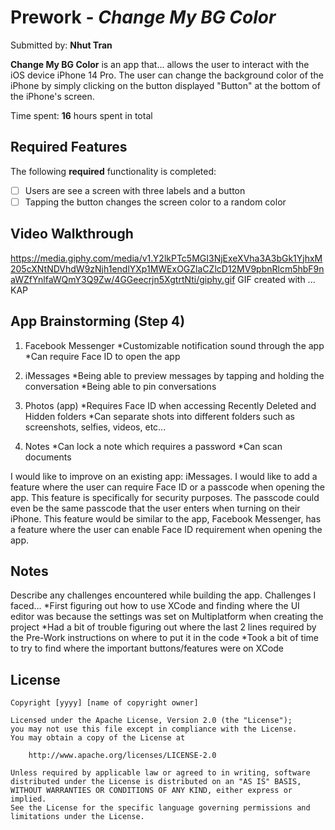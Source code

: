 # Prework - *Change My BG Color*

Submitted by: **Nhut Tran**

**Change My BG Color** is an app that... allows the user to interact with the iOS device iPhone 14 Pro. The user can change the background color of the iPhone by simply clicking on the button displayed "Button" at the bottom of the iPhone's screen.

Time spent: **16** hours spent in total

## Required Features

The following **required** functionality is completed:

- [ ] Users are see a screen with three labels and a button
- [ ] Tapping the button changes the screen color to a random color
 
## Video Walkthrough

https://media.giphy.com/media/v1.Y2lkPTc5MGI3NjExeXVha3A3bGk1YjhxM205cXNtNDVhdW9zNjh1endlYXp1MWExOGZlaCZlcD12MV9pbnRlcm5hbF9naWZfYnlfaWQmY3Q9Zw/4GGeecrjn5XgtrtNti/giphy.gif
GIF created with ...  
KAP



## App Brainstorming (Step 4)
1. Facebook Messenger
*Customizable notification sound through the app 
*Can require Face ID to open the app 

2. iMessages
*Being able to preview messages by tapping and holding the conversation 
*Being able to pin conversations 

3. Photos (app)
*Requires Face ID when accessing Recently Deleted and Hidden folders 
*Can separate shots into different folders such as screenshots, selfies, videos, etc...

4. Notes 
*Can lock a note which requires a password 
*Can scan documents 

I would like to improve on an existing app: iMessages. I would like to add a feature where the user can require Face ID or a passcode when opening the app. This feature is specifically for security purposes. The passcode could even be the same passcode that the user enters when turning on their iPhone. This feature would be similar to the app, Facebook Messenger, has a feature where the user can enable Face ID requirement when opening the app.  

## Notes

Describe any challenges encountered while building the app.
Challenges I faced... 
*First figuring out how to use XCode and finding where the UI editor was because the settings was set on Multiplatform when creating the project 
*Had a bit of trouble figuring out where the last 2 lines required by the Pre-Work instructions on where to put it in the code
*Took a bit of time to try to find where the important buttons/features were on XCode 

## License

    Copyright [yyyy] [name of copyright owner]

    Licensed under the Apache License, Version 2.0 (the "License");
    you may not use this file except in compliance with the License.
    You may obtain a copy of the License at

        http://www.apache.org/licenses/LICENSE-2.0

    Unless required by applicable law or agreed to in writing, software
    distributed under the License is distributed on an "AS IS" BASIS,
    WITHOUT WARRANTIES OR CONDITIONS OF ANY KIND, either express or implied.
    See the License for the specific language governing permissions and
    limitations under the License.

